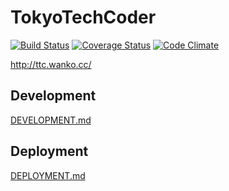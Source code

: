 # TokyoTechCoder
[![Build Status](https://api.travis-ci.org/eagletmt/ttcoder.png)](https://travis-ci.org/eagletmt/ttcoder)
[![Coverage Status](https://coveralls.io/repos/eagletmt/ttcoder/badge.png?branch=master)](https://coveralls.io/r/eagletmt/ttcoder)
[![Code Climate](https://codeclimate.com/github/eagletmt/ttcoder.png)](https://codeclimate.com/github/eagletmt/ttcoder)

http://ttc.wanko.cc/

## Development
[DEVELOPMENT.md](DEVELOPMENT.md)

## Deployment
[DEPLOYMENT.md](DEPLOYMENT.md)
